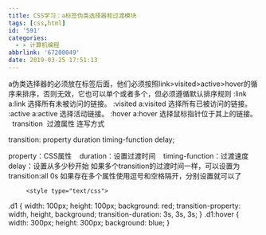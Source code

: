 ```yaml
---
title: CSS学习：a标签伪类选择器和过渡模块
tags: [css,html]
id: '591'
categories:
  - - 计算机编程
abbrlink: '67200049'
date: 2019-03-25 17:51:13
---
```


a伪类选择器的必须放在标签后面，他们必须按照link>visited>active>hover的循序来排序，否则无效，它也可以单个或者多个，但必须遵循默认排序规则 :link a:link 选择所有未被访问的链接。 :visited a:visited 选择所有已被访问的链接。 :active a:active 选择活动链接。 :hover a:hover 选择鼠标指针位于其上的链接。   transition  过渡属性 连写方式

transition: property duration timing-function delay;

property：CSS属性    duration：设置过渡时间    timing-function：过渡速度    delay：设置从多少秒开始 如果多个transition的过渡时间一样，可以设置为transition:all 0s 如果存在多个属性使用逗号和空格隔开，分别设置就可以了

         <style type="text/css">
.d1 {
width: 100px;
height: 100px;
background: red;
transition-property: width, height, background;
transition-duration: 3s, 3s, 3s;
}
.d1:hover {
width: 300px;
height: 300px;
background: blue;
}
</style>